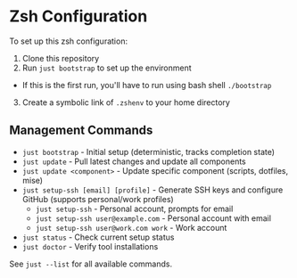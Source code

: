 # Zsh Configuration

To set up this zsh configuration:

1. Clone this repository
2. Run `just bootstrap` to set up the environment
  - If this is the first run, you'll have to run using bash shell `./bootstrap`
3. Create a symbolic link of `.zshenv` to your home directory

## Management Commands

- `just bootstrap` - Initial setup (deterministic, tracks completion state)
- `just update` - Pull latest changes and update all components
- `just update <component>` - Update specific component (scripts, dotfiles, mise)
- `just setup-ssh [email] [profile]` - Generate SSH keys and configure GitHub (supports personal/work profiles)
  - `just setup-ssh` - Personal account, prompts for email
  - `just setup-ssh user@example.com` - Personal account with email
  - `just setup-ssh user@work.com work` - Work account
- `just status` - Check current setup status
- `just doctor` - Verify tool installations

See `just --list` for all available commands.
